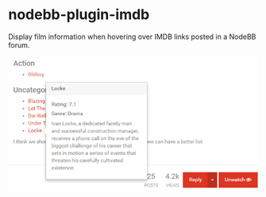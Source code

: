 # nodebb-plugin-imdb
Display film information when hovering over IMDB links posted in a NodeBB forum.

![Example](example.png)
